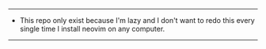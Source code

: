 -------------------------------------------------------------------------------------------------------------------------
- This repo only exist because I'm lazy and I don't want to redo this every single time I install neovim on any computer.
-------------------------------------------------------------------------------------------------------------------------
